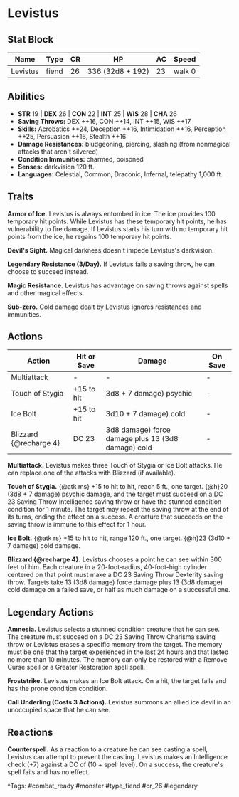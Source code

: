 # Levistus

## Stat Block

| Name | Type | CR | HP | AC | Speed |
|------|------|----|----|----|-------|
| Levistus | fiend | 26 | 336 (32d8 + 192) | 23 | walk 0 |

## Abilities

- **STR** 19 | **DEX** 26 | **CON** 22 | **INT** 25 | **WIS** 28 | **CHA** 26
- **Saving Throws:** DEX ++16, CON ++14, INT ++15, WIS ++17  
- **Skills:** Acrobatics ++24, Deception ++16, Intimidation ++16, Perception ++25, Persuasion ++16, Stealth ++16  
- **Damage Resistances:** bludgeoning, piercing, slashing (from nonmagical attacks that aren't silvered)  
- **Condition Immunities:** charmed, poisoned  
- **Senses:** darkvision 120 ft.  
- **Languages:** Celestial, Common, Draconic, Infernal, telepathy 1,000 ft.

## Traits

**Armor of Ice.** Levistus is always entombed in ice. The ice provides 100 temporary hit points. While Levistus has these temporary hit points, he has vulnerability to fire damage. If Levistus starts his turn with no temporary hit points from the ice, he regains 100 temporary hit points.

**Devil's Sight.** Magical darkness doesn't impede Levistus's darkvision.

**Legendary Resistance (3/Day).** If Levistus fails a saving throw, he can choose to succeed instead.

**Magic Resistance.** Levistus has advantage on saving throws against spells and other magical effects.

**Sub-zero.** Cold damage dealt by Levistus ignores resistances and immunities.


## Actions

| Action | Hit or Save | Damage | On Save |
|--------|--------------|--------|----------|
| Multiattack | - | - | - |
| Touch of Stygia | +15 to hit | 3d8 + 7 damage) psychic | - |
| Ice Bolt | +15 to hit | 3d10 + 7 damage) cold | - |
| Blizzard {@recharge 4} | DC 23 | 3d8 damage) force damage plus 13 (3d8 damage) cold | - |

**Multiattack.** Levistus makes three Touch of Stygia or Ice Bolt attacks. He can replace one of the attacks with Blizzard (if available).

**Touch of Stygia.** {@atk ms} +15 to hit to hit, reach 5 ft., one target. {@h}20 (3d8 + 7 damage) psychic damage, and the target must succeed on a DC 23 Saving Throw Intelligence saving throw or have the stunned condition condition for 1 minute. The target may repeat the saving throw at the end of its turns, ending the effect on a success. A creature that succeeds on the saving throw is immune to this effect for 1 hour.

**Ice Bolt.** {@atk rs} +15 to hit to hit, range 120 ft., one target. {@h}23 (3d10 + 7 damage) cold damage.

**Blizzard {@recharge 4}.** Levistus chooses a point he can see within 300 feet of him. Each creature in a 20-foot-radius, 40-foot-high cylinder centered on that point must make a DC 23 Saving Throw Dexterity saving throw. Targets take 13 (3d8 damage) force damage plus 13 (3d8 damage) cold damage on a failed save, or half as much damage on a successful one.

## Legendary Actions

**Amnesia.** Levistus selects a stunned condition creature that he can see. The creature must succeed on a DC 23 Saving Throw Charisma saving throw or Levistus erases a specific memory from the target. The memory must be one that the target experienced in the last 24 hours and that lasted no more than 10 minutes. The memory can only be restored with a Remove Curse spell or a Greater Restoration spell spell.

**Froststrike.** Levistus makes an Ice Bolt attack. On a hit, the target falls and has the prone condition condition.

**Call Underling (Costs 3 Actions).** Levistus summons an allied ice devil in an unoccupied space that he can see.


## Reactions

**Counterspell.** As a reaction to a creature he can see casting a spell, Levistus can attempt to prevent the casting. Levistus makes an Intelligence check (+7) against a DC of (10 + spell level). On a success, the creature's spell fails and has no effect.



^Tags: #combat_ready #monster #type_fiend #cr_26 #legendary